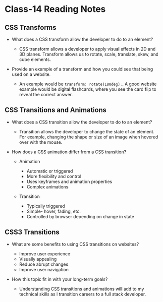 # Class-14 Reading Notes

## CSS Transforms

- What does a CSS transform allow the developer to do to an element?
  - CSS transform allows a developer to apply visual effects in 2D and 3D planes. Transform allows us to rotate, scale, translate, skew, and cube elements.

- Provide an example of a transform and how you could see that being used on a website.
  - An example would be `transform: rotate(180deg);`. A good website example would be digital flashcards, where you see the card flip to reveal the correct answer.

## CSS Transitions and Animations

- What does a CSS transition allow the developer to do to an element?
  - Transition allows the developer to change the state of an element. For example, changing the shape or size of an image when hovered over with the mouse. 

- How does a CSS animation differ from a CSS transition?
  - Animation
    - Automatic or triggered
    - More flexibility and control
    - Uses keyframes and animation properties
    - Complex animations

  - Transition
    - Typically triggered
    - Simple- hover, fading, etc.
    - Controlled by browser depending on change in state

## CSS3 Transitions

- What are some benefits to using CSS transitions on websites?
  - Improve user experience
  - Visually appealing
  - Reduce abrupt changes
  - Improve user navigation

- How this topic fit in with your long-term goals?
  - Understanding CSS transitions and animations will add to my technical skills as I transition careers to a full stack developer.
